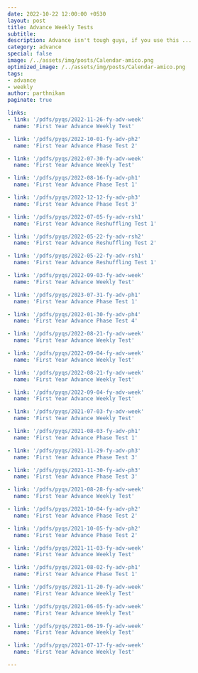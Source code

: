 ```yaml
---
date: 2022-10-22 12:00:00 +0530
layout: post
title: Advance Weekly Tests
subtitle: 
description: Advance isn't tough guys, if you use this ...
category: advance
special: false
image: /../assets/img/posts/Calendar-amico.png
optimized_image: /../assets/img/posts/Calendar-amico.png
tags: 
- advance
- weekly
author: parthnikam
paginate: true

links:
- link: '/pdfs/pyqs/2022-11-26-fy-adv-week'
  name: 'First Year Advance Weekly Test'

- link: '/pdfs/pyqs/2022-10-01-fy-adv-ph2'
  name: 'First Year Advance Phase Test 2'

- link: '/pdfs/pyqs/2022-07-30-fy-adv-week'
  name: 'First Year Advance Weekly Test'

- link: '/pdfs/pyqs/2022-08-16-fy-adv-ph1'
  name: 'First Year Advance Phase Test 1'

- link: '/pdfs/pyqs/2022-12-12-fy-adv-ph3'
  name: 'First Year Advance Phase Test 3'

- link: '/pdfs/pyqs/2022-07-05-fy-adv-rsh1'
  name: 'First Year Advance Reshuffling Test 1'

- link: '/pdfs/pyqs/2022-05-22-fy-adv-rsh2'
  name: 'First Year Advance Reshuffling Test 2'

- link: '/pdfs/pyqs/2022-05-22-fy-adv-rsh1'
  name: 'First Year Advance Reshuffling Test 1'

- link: '/pdfs/pyqs/2022-09-03-fy-adv-week'
  name: 'First Year Advance Weekly Test'

- link: '/pdfs/pyqs/2023-07-31-fy-adv-ph1'
  name: 'First Year Advance Phase Test 1'

- link: '/pdfs/pyqs/2022-01-30-fy-adv-ph4'
  name: 'First Year Advance Phase Test 4'

- link: '/pdfs/pyqs/2022-08-21-fy-adv-week'
  name: 'First Year Advance Weekly Test'

- link: '/pdfs/pyqs/2022-09-04-fy-adv-week'
  name: 'First Year Advance Weekly Test'

- link: '/pdfs/pyqs/2022-08-21-fy-adv-week'
  name: 'First Year Advance Weekly Test'

- link: '/pdfs/pyqs/2022-09-04-fy-adv-week'
  name: 'First Year Advance Weekly Test'

- link: '/pdfs/pyqs/2021-07-03-fy-adv-week'
  name: 'First Year Advance Weekly Test'

- link: '/pdfs/pyqs/2021-08-03-fy-adv-ph1'
  name: 'First Year Advance Phase Test 1'

- link: '/pdfs/pyqs/2021-11-29-fy-adv-ph3'
  name: 'First Year Advance Phase Test 3'

- link: '/pdfs/pyqs/2021-11-30-fy-adv-ph3'
  name: 'First Year Advance Phase Test 3'

- link: '/pdfs/pyqs/2021-08-28-fy-adv-week'
  name: 'First Year Advance Weekly Test'

- link: '/pdfs/pyqs/2021-10-04-fy-adv-ph2'
  name: 'First Year Advance Phase Test 2'

- link: '/pdfs/pyqs/2021-10-05-fy-adv-ph2'
  name: 'First Year Advance Phase Test 2'

- link: '/pdfs/pyqs/2021-11-03-fy-adv-week'
  name: 'First Year Advance Weekly Test'

- link: '/pdfs/pyqs/2021-08-02-fy-adv-ph1'
  name: 'First Year Advance Phase Test 1'

- link: '/pdfs/pyqs/2021-11-20-fy-adv-week'
  name: 'First Year Advance Weekly Test'

- link: '/pdfs/pyqs/2021-06-05-fy-adv-week'
  name: 'First Year Advance Weekly Test'

- link: '/pdfs/pyqs/2021-06-19-fy-adv-week'
  name: 'First Year Advance Weekly Test'

- link: '/pdfs/pyqs/2021-07-17-fy-adv-week'
  name: 'First Year Advance Weekly Test'

---
```

